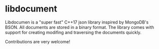 # libdocument

Libdocumen is a "super fast" C++17 json library inspired by MongoDB's BSON. All documents are stored in a binary format.
The library comes with support for creating modifing and traversing the documents quickly.

Contributions are very welcome!
